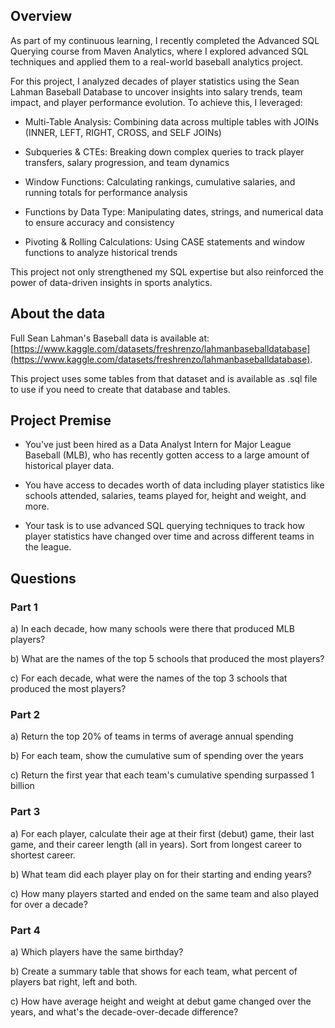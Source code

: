 ## Overview

As part of my continuous learning, I recently completed the Advanced SQL Querying course from Maven Analytics, where I explored advanced SQL techniques and applied them to a real-world baseball analytics project.

For this project, I analyzed decades of player statistics using the Sean Lahman Baseball Database to uncover insights into salary trends, team impact, and player performance evolution. To achieve this, I leveraged:

*   Multi-Table Analysis: Combining data across multiple tables with JOINs (INNER, LEFT, RIGHT, CROSS, and SELF JOINs)
    
*   Subqueries & CTEs: Breaking down complex queries to track player transfers, salary progression, and team dynamics
    
*   Window Functions: Calculating rankings, cumulative salaries, and running totals for performance analysis
    
*   Functions by Data Type: Manipulating dates, strings, and numerical data to ensure accuracy and consistency
    
*   Pivoting & Rolling Calculations: Using CASE statements and window functions to analyze historical trends
    

This project not only strengthened my SQL expertise but also reinforced the power of data-driven insights in sports analytics.

## About the data

Full Sean Lahman's Baseball data is available at: [https://www.kaggle.com/datasets/freshrenzo/lahmanbaseballdatabase](https://www.kaggle.com/datasets/freshrenzo/lahmanbaseballdatabase). 

This project uses some tables from that dataset and is available as .sql file to use if you need to create that database and tables.

## Project Premise

*   You've just been hired as a Data Analyst Intern for Major League Baseball (MLB), who has recently gotten access to a large amount of historical player data.
    
*   You have access to decades worth of data including player statistics like schools attended, salaries, teams played for, height and weight, and more.
    
*   Your task is to use advanced SQL querying techniques to track how player statistics have changed over time and across different teams in the league.
    

## Questions

### Part 1

a) In each decade, how many schools were there that produced MLB players?

b) What are the names of the top 5 schools that produced the most players?

c) For each decade, what were the names of the top 3 schools that produced the most players?

### Part 2

a) Return the top 20% of teams in terms of average annual spending

b) For each team, show the cumulative sum of spending over the years

c) Return the first year that each team's cumulative spending surpassed 1 billion

### Part 3

a) For each player, calculate their age at their first (debut) game, their last game, and their career length (all in years). Sort from longest career to shortest career.

b) What team did each player play on for their starting and ending years?

c) How many players started and ended on the same team and also played for over a decade?

### Part 4

a) Which players have the same birthday?

b) Create a summary table that shows for each team, what percent of players bat right, left and both.

c) How have average height and weight at debut game changed over the years, and what's the decade-over-decade difference?
